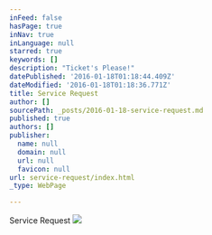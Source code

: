 ```yaml
---
inFeed: false
hasPage: true
inNav: true
inLanguage: null
starred: true
keywords: []
description: "Ticket's Please!"
datePublished: '2016-01-18T01:18:44.409Z'
dateModified: '2016-01-18T01:18:36.771Z'
title: Service Request
author: []
sourcePath: _posts/2016-01-18-service-request.md
published: true
authors: []
publisher:
  name: null
  domain: null
  url: null
  favicon: null
url: service-request/index.html
_type: WebPage

---
```

Service Request
![](https://s3-us-west-2.amazonaws.com/the-grid-img/p/f69be937732aab12ffdb2f5029dc8ce1bad5f28e.png)